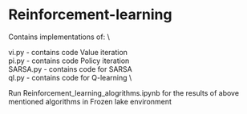# Reinforcement-learning
Contains implementations of: \

vi.py - contains code Value iteration \
pi.py - contains code Policy iteration \
SARSA.py -  contains code for SARSA \
ql.py - contains code for Q-learning \

Run Reinforcement_learning_alogrithms.ipynb for the results of above mentioned algorithms in Frozen lake environment
